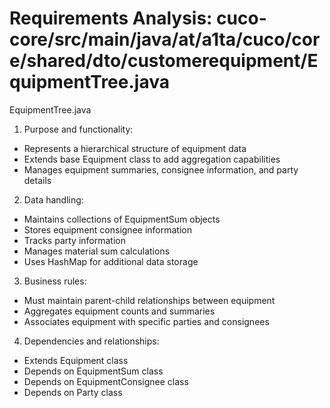 # Requirements Analysis: cuco-core/src/main/java/at/a1ta/cuco/core/shared/dto/customerequipment/EquipmentTree.java

EquipmentTree.java
1. Purpose and functionality:
- Represents a hierarchical structure of equipment data
- Extends base Equipment class to add aggregation capabilities
- Manages equipment summaries, consignee information, and party details

2. Data handling:
- Maintains collections of EquipmentSum objects
- Stores equipment consignee information
- Tracks party information
- Manages material sum calculations
- Uses HashMap for additional data storage

3. Business rules:
- Must maintain parent-child relationships between equipment
- Aggregates equipment counts and summaries
- Associates equipment with specific parties and consignees

4. Dependencies and relationships:
- Extends Equipment class
- Depends on EquipmentSum class
- Depends on EquipmentConsignee class
- Depends on Party class